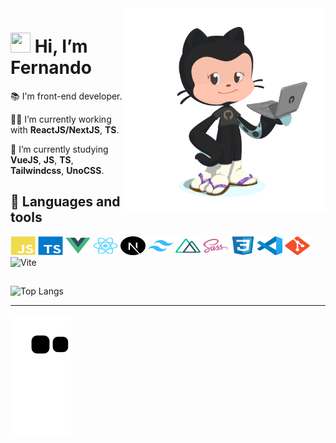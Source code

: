 <img align="right" alt="octocat" height="324" width="324"  src="./img/octocat.svg" />

<h1 align="left"><img src="https://raw.githubusercontent.com/kaueMarques/kaueMarques/master/hi.gif" width="32" height="32">  Hi, I’m Fernando</h1> 

📚 I'm front-end developer.

👨‍💻 I’m currently working with **ReactJS/NextJS**, **TS**.

🌱 I’m currently studying **VueJS**, **JS**, **TS**, **Tailwindcss**, **UnoCSS**.


## 🚀 Languages and tools

  <div style="display: inline-block">
    <img alt="Js" height="30" width="40" src="https://raw.githubusercontent.com/devicons/devicon/master/icons/javascript/javascript-plain.svg" />
    <img alt="Ts" height="30" width="40" src="https://raw.githubusercontent.com/devicons/devicon/master/icons/typescript/typescript-original.svg" />
    <img alt="VueJS" height="30" width="40" src="https://raw.githubusercontent.com/devicons/devicon/master/icons/vuejs/vuejs-original.svg" />
    <img alt="ReactJS" height="30" width="40" src="https://raw.githubusercontent.com/devicons/devicon/master/icons/react/react-original.svg" />  
    <img alt="NextJS" height="30" width="40" src="https://raw.githubusercontent.com/devicons/devicon/master/icons/nextjs/nextjs-original.svg" />  
    <img alt="Tailwindcss" height="30" width="40" src="https://raw.githubusercontent.com/devicons/devicon/master/icons/tailwindcss/tailwindcss-plain.svg" />
    <img alt="NuxtJS" height="30" width="40" src="https://raw.githubusercontent.com/devicons/devicon/master/icons/nuxtjs/nuxtjs-original.svg" />  
    <img alt="SASS" height="30" width="40" src="https://raw.githubusercontent.com/devicons/devicon/master/icons/sass/sass-original.svg" /> 
    <img alt="CSS" height="30" width="40" src="https://raw.githubusercontent.com/devicons/devicon/master/icons/css3/css3-original.svg" />
    <img alt="VSCode" height="30" width="40" src="https://raw.githubusercontent.com/devicons/devicon/master/icons/vscode/vscode-original.svg" />
    <img alt="Git" height="30" width="40" src="https://raw.githubusercontent.com/devicons/devicon/master/icons/git/git-original.svg" />
    <img alt="Vite" height="30" width="40" src="https://api.iconify.design/logos:vitejs.svg" />

  </div>

##

![Top Langs](https://github-readme-stats-git-masterrstaa-rickstaa.vercel.app/api/top-langs?username=fernandoprestes&layout=compact)



  </div>


---

![Snake animation](https://github.com/fernandoprestes/fernandoprestes/blob/output/github-contribution-grid-snake.svg)

<!---
fernandoprestes/fernandoprestes is a ✨ special ✨ repository because its `README.md` (this file) appears on your GitHub profile.
You can click the Preview link to take a look at your changes.
--->
